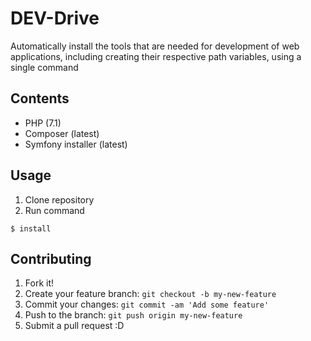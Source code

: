 # DEV-Drive
Automatically install the tools that are needed for development of web applications,
including creating their respective path variables, using a single command

## Contents
- PHP (7.1)
- Composer (latest)
- Symfony installer (latest)

## Usage
1. Clone repository
2. Run command
```
$ install
```

## Contributing
1. Fork it!
2. Create your feature branch: `git checkout -b my-new-feature`
3. Commit your changes: `git commit -am 'Add some feature'`
4. Push to the branch: `git push origin my-new-feature`
5. Submit a pull request :D
